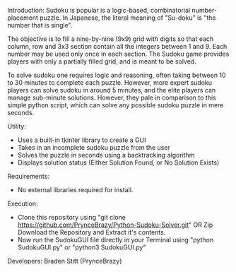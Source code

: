 Introduction:
Sudoku is  popular is a logic-based, combinatorial number-placement puzzle. In Japanese, the literal meaning of "Su-doku" is "the number that is single".

The objective is to fill a nine-by-nine (9x9) grid with digits so that each column, row and 3x3 section contain all the integers between 1 and 9. Each number may be used only once in each section. The Sudoku game provides players with only a partially filled grid, and is meant to be solved.

To solve sudoku one requires logic and reasoning, often taking between 10 to 30 minutes to complete each puzzle. However, more expert sudoku players can solve sudoku in around 5 minutes, and the elite players can manage sub-minute solutions. However, they pale in comparison to this simple python script, which can solve any possible sudoku puzzle in mere seconds.


Utility:
- Uses a built-in tkinter library to create a GUI
- Takes in an incomplete sudoku puzzle from the user
- Solves the puzzle in seconds using a backtracking algorithm
- Displays solution status (Either Solution Found, or No Solution Exists)

Requirements:
- No external libraries required for install.

Execution:
- Clone this repository using "git clone https://github.com/PrynceBrazy/Python-Sudoku-Solver.git"
OR Zip Download the Repository and Extract it's contents.
- Now run the SudokuGUI file directly in your Terminal using "python SudokuGUI.py" or "python3 SudokuGUI.py"

Developers: Braden Stitt (PrynceBrazy)
